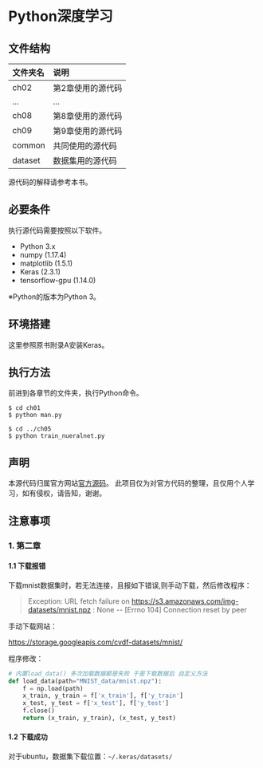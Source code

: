 # Python深度学习



## 文件结构

|文件夹名   |说明                         |
|:--        |:--                          |
|ch02       |第2章使用的源代码            |
|...        |...                          |
|ch08       |第8章使用的源代码            |
|ch09       |第9章使用的源代码            |
|common     |共同使用的源代码             |
|dataset    |数据集用的源代码             |


源代码的解释请参考本书。

## 必要条件
执行源代码需要按照以下软件。

* Python 3.x
* numpy (1.17.4)
* matplotlib (1.5.1)
* Keras (2.3.1)
* tensorflow-gpu (1.14.0)

※Python的版本为Python 3。

## 环境搭建

这里参照原书附录A安装Keras。

## 执行方法

前进到各章节的文件夹，执行Python命令。

```
$ cd ch01
$ python man.py

$ cd ../ch05
$ python train_nueralnet.py
```

## 声明

本源代码归属官方网站[官方源码](https://github.com/fchollet/deep-learning-with-python-notebooks)。
此项目仅为对官方代码的整理，且仅用个人学习，如有侵权，请告知，谢谢。

## 注意事项
### 1. 第二章

#### 1.1 下载报错
下载mnist数据集时，若无法连接，且报如下错误,则手动下载，然后修改程序：

> Exception: URL fetch failure on https://s3.amazonaws.com/img-datasets/mnist.npz : None -- [Errno 104] Connection reset by peer
 
手动下载网站：

https://storage.googleapis.com/cvdf-datasets/mnist/

程序修改：

```python
# 内置load_data() 多次加载数据都是失败 于是下载数据后 自定义方法
def load_data(path="MNIST_data/mnist.npz"):
    f = np.load(path)
    x_train, y_train = f['x_train'], f['y_train']
    x_test, y_test = f['x_test'], f['y_test']
    f.close()
    return (x_train, y_train), (x_test, y_test)
```
#### 1.2 下载成功

对于ubuntu，数据集下载位置：`~/.keras/datasets/`
